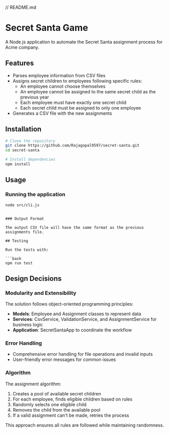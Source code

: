 // README.md
# Secret Santa Game

A Node.js application to automate the Secret Santa assignment process for Acme company.

## Features

- Parses employee information from CSV files
- Assigns secret children to employees following specific rules:
  - An employee cannot choose themselves
  - An employee cannot be assigned to the same secret child as the previous year
  - Each employee must have exactly one secret child
  - Each secret child must be assigned to only one employee
- Generates a CSV file with the new assignments

## Installation

```bash
# Clone the repository
git clone https://github.com/Rajagopal9597/secret-santa.git
cd secret-santa

# Install dependencies
npm install
```

## Usage

### Running the application

```bash
node src/cli.js 
```


```

### Output Format

The output CSV file will have the same format as the previous assignments file.

## Testing

Run the tests with:

```bash
npm run test
```

## Design Decisions

### Modularity and Extensibility

The solution follows object-oriented programming principles:
- **Models**: Employee and Assignment classes to represent data
- **Services**: CsvService, ValidationService, and AssignmentService for business logic
- **Application**: SecretSantaApp to coordinate the workflow

### Error Handling

- Comprehensive error handling for file operations and invalid inputs
- User-friendly error messages for common issues

### Algorithm

The assignment algorithm:
1. Creates a pool of available secret children
2. For each employee, finds eligible children based on rules
3. Randomly selects one eligible child
4. Removes the child from the available pool
5. If a valid assignment can't be made, retries the process

This approach ensures all rules are followed while maintaining randomness.

